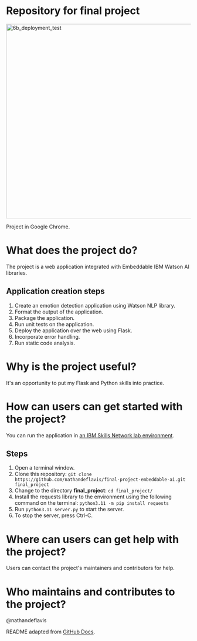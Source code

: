 # Repository for final project
<img width="530" alt="6b_deployment_test" src="https://github.com/user-attachments/assets/fdfb3bb9-968d-45f4-b013-1a5a39b3f33b" />

Project in Google Chrome.

# What does the project do?
The project is a web application integrated with Embeddable IBM Watson AI libraries.

## Application creation steps
1. Create an emotion detection application using Watson NLP library.
2. Format the output of the application.
3. Package the application.
4. Run unit tests on the application.
5. Deploy the application over the web using Flask.
6. Incorporate error handling.
7. Run static code analysis.

# Why is the project useful?
It's an opportunity to put my Flask and Python skills into practice.

# How can users can get started with the project?
You can run the application in [an IBM Skills Network lab environment](https://skills.network).

## Steps
1. Open a terminal window.
2. Clone this repository: `git clone https://github.com/nathandeflavis/final-project-embeddable-ai.git final_project`
3. Change to the directory **final_project**: `cd final_project/`
4. Install the requests library to the environment using the following command on the terminal: `python3.11 -m pip install requests`
5. Run `python3.11 server.py` to start the server.
6. To stop the server, press Ctrl-C.

# Where can users can get help with the project?
Users can contact the project's maintainers and contributors for help.

# Who maintains and contributes to the project?
@nathandeflavis

README adapted from [GitHub Docs](https://docs.github.com/en/repositories/managing-your-repositorys-settings-and-features/customizing-your-repository/about-readmes).
